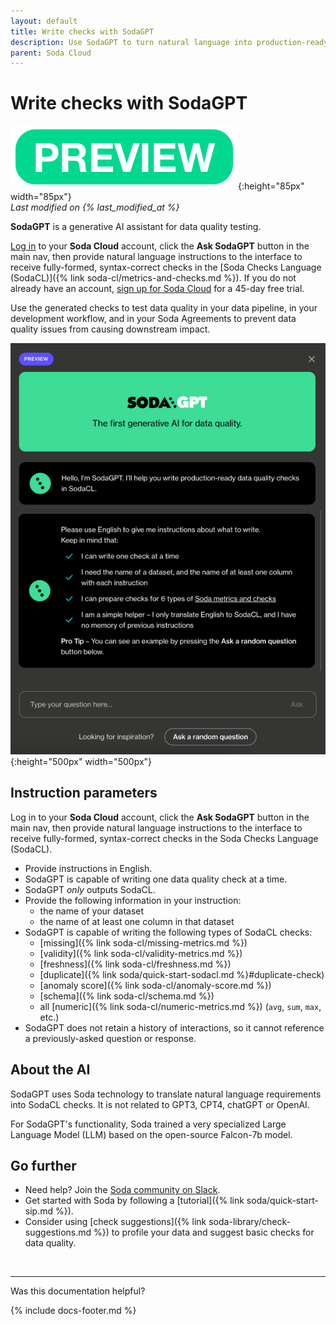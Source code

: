 ```yaml
---
layout: default
title: Write checks with SodaGPT
description: Use SodaGPT to turn natural language into production-ready data quality checks in SodaCL.
parent: Soda Cloud
---
```


# Write checks with SodaGPT <br/>
![preview](/assets/images/preview.png){:height="85px" width="85px"}<br/>
*Last modified on {% last_modified_at %}*

**SodaGPT** is a generative AI assistant for data quality testing.

<a href="https://cloud.soda.io/login" target="_blank">Log in</a> to your **Soda Cloud** account, click the **Ask SodaGPT** button in the main nav, then provide natural language instructions to the interface to receive fully-formed, syntax-correct checks in the [Soda Checks Language (SodaCL)]({% link soda-cl/metrics-and-checks.md %}). If you do not already have an account, <a href="https://cloud.soda.io/signup" target="_blank">sign up for Soda Cloud</a> for a 45-day free trial.

Use the generated checks to test data quality in your data pipeline, in your development workflow, and in your Soda Agreements to prevent data quality issues from causing downstream impact.

![sodagpt](/assets/images/sodagpt.png){:height="500px" width="500px"}


## Instruction parameters

Log in to your **Soda Cloud** account, click the **Ask SodaGPT** button in the main nav, then provide natural language instructions to the interface to receive fully-formed, syntax-correct checks in the Soda Checks Language (SodaCL).

* Provide instructions in English.
* SodaGPT is capable of writing one data quality check at a time.
* SodaGPT *only* outputs SodaCL.
* Provide the following information in your instruction:
    * the name of your dataset
    * the name of at least one column in that dataset
* SodaGPT is capable of writing the following types of SodaCL checks:
    * [missing]({% link soda-cl/missing-metrics.md %})
    * [validity]({% link soda-cl/validity-metrics.md %})
    * [freshness]({% link soda-cl/freshness.md %})
    * [duplicate]({% link soda/quick-start-sodacl.md %}#duplicate-check)
    * [anomaly score]({% link soda-cl/anomaly-score.md %})
    * [schema]({% link soda-cl/schema.md %})
    * all [numeric]({% link soda-cl/numeric-metrics.md %}) (`avg`, `sum`, `max`, etc.)
* SodaGPT does not retain a history of interactions, so it cannot reference a previously-asked question or response.


## About the AI

SodaGPT uses Soda technology to translate natural language requirements into SodaCL checks. It is not related to GPT3, CPT4, chatGPT or OpenAI. 

For SodaGPT's functionality, Soda trained a very specialized Large Language Model (LLM) based on the open-source Falcon-7b model. 

## Go further

* Need help? Join the <a href="https://community.soda.io/slack" target="_blank"> Soda community on Slack</a>.
* Get started with Soda by following a [tutorial]({% link soda/quick-start-sip.md %}).
* Consider using [check suggestions]({% link soda-library/check-suggestions.md %}) to profile your data and suggest basic checks for data quality.
<br />

---

Was this documentation helpful?

<!-- LikeBtn.com BEGIN -->
<span class="likebtn-wrapper" data-theme="tick" data-i18n_like="Yes" data-ef_voting="grow" data-show_dislike_label="true" data-counter_zero_show="true" data-i18n_dislike="No"></span>
<script>(function(d,e,s){if(d.getElementById("likebtn_wjs"))return;a=d.createElement(e);m=d.getElementsByTagName(e)[0];a.async=1;a.id="likebtn_wjs";a.src=s;m.parentNode.insertBefore(a, m)})(document,"script","//w.likebtn.com/js/w/widget.js");</script>
<!-- LikeBtn.com END -->

{% include docs-footer.md %}